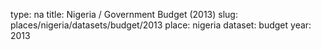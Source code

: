 type: na
title: Nigeria / Government Budget (2013)
slug: places/nigeria/datasets/budget/2013
place: nigeria
dataset: budget
year: 2013
